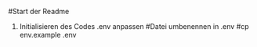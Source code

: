 #Start der Readme

1. Initialisieren des Codes
    .env anpassen
        #Datei umbenennen in .env
        #cp env.example .env